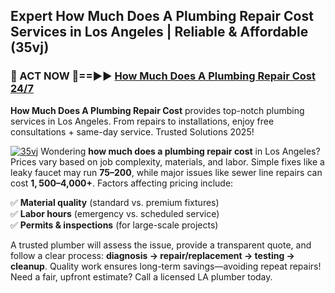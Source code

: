 ## Expert How Much Does A Plumbing Repair Cost Services in Los Angeles | Reliable & Affordable (35vj)  

<h3>🚿 ACT NOW 🌟==►► <a href="https://tinyurl.com/2ne6vx2x" rel="nofollow">How Much Does A Plumbing Repair Cost 24/7</a></h3>

**How Much Does A Plumbing Repair Cost** provides top-notch plumbing services in Los Angeles. From repairs to installations, enjoy free consultations + same-day service. Trusted Solutions 2025!

[![35vj](https://i.imgur.com/4PFF4AK.jpeg)](https://tinyurl.com/2ne6vx2x)
Wondering **how much does a plumbing repair cost** in Los Angeles? Prices vary based on job complexity, materials, and labor. Simple fixes like a leaky faucet may run **$75–$200**, while major issues like sewer line repairs can cost **$1,500–$4,000+**. Factors affecting pricing include:  

✅ **Material quality** (standard vs. premium fixtures)  
✅ **Labor hours** (emergency vs. scheduled service)  
✅ **Permits & inspections** (for large-scale projects)  

A trusted plumber will assess the issue, provide a transparent quote, and follow a clear process: **diagnosis → repair/replacement → testing → cleanup**. Quality work ensures long-term savings—avoiding repeat repairs! Need a fair, upfront estimate? Call a licensed LA plumber today.